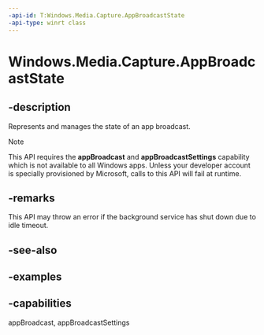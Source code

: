 ```yaml
---
-api-id: T:Windows.Media.Capture.AppBroadcastState
-api-type: winrt class
---
```


<!-- Class syntax.
public class AppBroadcastState 
-->

# Windows.Media.Capture.AppBroadcastState

## -description
Represents and manages the state of an app broadcast.

> [!NOTE]
> This API requires the **appBroadcast** and **appBroadcastSettings** capability which is not available to all Windows apps. Unless your developer account is specially provisioned by Microsoft, calls to this API will fail at runtime.

## -remarks
This API may throw an error if the background service has shut down due to idle timeout.

## -see-also

## -examples



## -capabilities
appBroadcast, appBroadcastSettings

